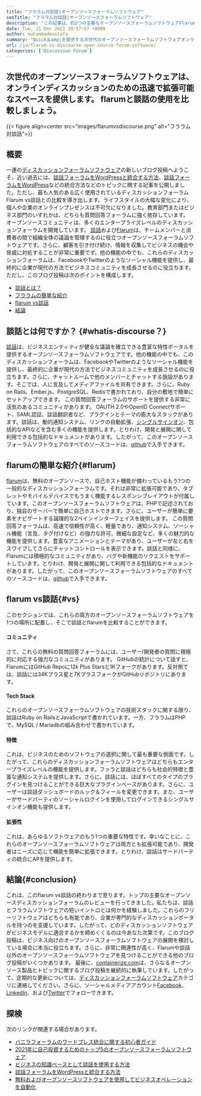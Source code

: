 ```yaml
---
title: "フララム対談話|オープンソースフォーラムソフトウェア" 
seoTitle: "フララム対談話|オープンソースフォーラムソフトウェア" 
description: "この記事は、約2つの主要なオープンソースフォーラムソフトウェアFlarum vs談話です。どちらのソフトウェアも自己ホストされており、ディスカッションのために最新のフォーラム機能を提供しています。" 
date: Tue, 21 Dec 2021 20:57:57 +0000
author: muhammadmustafa
summary: "Quick＆amp;を提供する次世代のオープンソースフォーラムソフトウェアオンラインディスカッションのための拡張可能なスペース。 flarumと談話の使用を比較しましょう。" 
url: /ja/flarum-vs-discourse-open-source-forum-software/
categories: ['Discussion Forum']
---
```


## 次世代のオープンソースフォーラムソフトウェアは、オンラインディスカッションのための迅速で拡張可能なスペースを提供します。 flarumと談話の使用を比較しましょう。

{{< figure align=center src="images/flarumvsdiscourse.png" alt="フララム対談話">}}


## 概要
一連の[ディスカッションフォーラムソフトウェア][1]の新しいブログ投稿へようこそ。近い過去には、[談話フォーラムをWordPressと統合する方法][2]、[談話フォーラムをWordPress][2]などの統合方法などのトピックに関する記事を公開しました。ただし、最も人気のある広く使用されているディスカッションフォーラムFlarum vs談話との比較を導き出します。ライフスタイルの大幅な変化により、個人や企業のオンラインプレゼンスは不可欠になりました。教育部門またはビジネス部門のいずれかは、どちらも質問回答フォーラムに強く依存しています。
オープンソースコミュニティは、多くのエンタープライズレベルのディスカッションフォーラムを開発しています。 [談話][3]および[Flarum][4]は、チームメンバーと消費者の間で組織全体の議論を管理するのに役立つオープンソースフォーラムソフトウェアです。さらに、顧客を引き付け続け、情報を収集してビジネスの機会や脅威に対処することが非常に重要です。他の機能の中でも、これらのディスカッションフォーラムは、FacebookやTwitterのようなソーシャル機能を提供し、最終的に企業が現代の方法でビジネスコミュニティを成長させるのに役立ちます。ただし、このブログ投稿は次のポイントを構成します。
  * [談話とは？][5]
  * [フララムの簡単な紹介][6]
  * [flarum vs談話][7]
  * [結論][8]

## 談話とは何ですか？ {#whatis-discourse？}
[談話][3]は、ビジネスエンティティが健全な議論を確立できる豊富な特性ポータルを提供するオープンソースフォーラムソフトウェアです。他の機能の中でも、このディスカッションフォーラムは、FacebookやTwitterのようなソーシャル機能を提供し、最終的に企業が現代の方法でビジネスコミュニティを成長させるのに役立ちます。さらに、チャットルームで他のメンバーとチャットする施設があります。そこでは、人に言及してメディアファイルを共有できます。さらに、Ruby on Rails、Ember.js、PostgreSQL、Redisで書かれており、自分の敷地で簡単にセットアップできます。
この質問回答フォーラムのサポートを提供する非常に活気のあるコミュニティがあります。 OAUTH 2.0やOpenID Connectサポート、SAML認証、談話翻訳者など、プラグインとテーマの膨大なスタックがあります。談話は、動的通知システム、リンクの自動拡張、[シングルサインオン][9]、包括的なAPIなどを含む多くの機能を提供します。とりわけ、開発と展開に関して利用できる包括的なドキュメントがあります。したがって、このオープンソースフォーラムソフトウェアのすべてのソースコードは、[github][10]で入手できます。

## flarumの簡単な紹介{#flarum}
[flarum][4]は、無料のオープンソースで、自己ホスト機能が備わっているもう1つの一般的なディスカッションフォーラムです。それは非常に拡張可能であり、タブレットやモバイルデバイスでもうまく機能するレスポンシブレイアウトが付属しています。このオープンソースフォーラムソフトウェアは、PHPで記述されており、独自のサーバーで簡単に自己ホストできます。さらに、ユーザーが簡単に要素をナビゲートする論理的な2ペインインターフェイスを提供します。
この質問回答フォーラムは、高速で信頼性が高く、軽量であり、通知システム、ソーシャル機能（言及、タグ付けなど）の強力な許可、微細な設定など、多くの魅力的な機能を提供します。豊富なアニメーションとテーマがあり、ユーザーが左と右をスワイプしてさらにチャットコントロールを表示できます。談話と同様に、Flarumには積極的なコミュニティがあり、バグや新機能のリクエストをサポートしています。とりわけ、開発と展開に関して利用できる包括的なドキュメントがあります。したがって、このオープンソースフォーラムソフトウェアのすべてのソースコードは、[github][10]で入手できます。

## flarum vs談話{#vs}
このセクションでは、これらの両方のオープンソースフォーラムソフトウェアを1つの場所に配置し、そこで談話とflarumを比較することができます。

#### コミュニティ
さて、これらの無料の質問回答フォーラムには、ユーザー/開発者の質問に積極的に対応する強力なコミュニティがあります。 GitHubの統計について話すと、FlarumにはGitHub Repoに12k Plus Starsと1Kフォークがあります。反対側では、談話には34Kプラス星と7KプラスフォークがGitHubリポジトリにあります。

#### Tech Stack
これらのオープンソースフォーラムソフトウェアの技術スタックに関する限り、談話はRuby on RailsとJavaScriptで書かれています。一方、フララムはPHPで、MySQL / Mariadbの組み合わせで書かれています。

#### **特徴**
これは、ビジネスのためのソフトウェアの選択に関して最も重要な側面です。したがって、これらのディスカッションフォーラムソフトウェアはどちらもエンタープライズレベルの機能を提供します。ファラと談話はどちらも社会的特徴と豊富な通知システムを提供します。さらに、談話には、ほぼすべてのタイプのプラグインを見つけることができる巨大なプラグインベースがあります。さらに、ユーザーは談話ダッシュボードのルック＆フィールを変更できます。また、ユーザーがサードパーティのソーシャルログインを使用してログインできるシングルサインオン機能も提供します。

#### 拡張性
これは、あらゆるソフトウェアのもう1つの重要な特性です。幸いなことに、これらのオープンソースフォーラムソフトウェアは両方とも拡張可能であり、開発者はニーズに応じて機能を簡単に拡張できます。とりわけ、談話はサードパーティの統合にAPを提供します。

## 結論{#conclusion}
これは、このflarum vs談話の終わりまで至ります。トップの主要なオープンソースディスカッションフォーラムのレビューを行ってきました。私たちは、談話とフララムソフトウェアの短いイントロとは何かを経験しました。これらのフリーソフトウェアはどちらも有能であり、企業が専門的なディスカッションポータルを持つのを支援しています。したがって、どのディスカッションソフトウェアがビジネスモデルに適合するかを締めくくるのは今あなた次第です。このブログ投稿は、ビジネス向けのオープンソースフォーラムソフトウェアの展開を検討している場合に本当に役立ちます。さらに、非常に関連性が高く、Flarumや談話以外のオープンソースフォーラムソフトウェアを見つけることができる他のブログ投稿がいくつかあります。
最後に、[containerize.com][11]は、さらなるオープンソース製品とトピックに関するブログ投稿を継続的に執筆しています。したがって、定期的な更新については、[][12][ディスカッションフォーラムソフトウェア][1]カテゴリに連絡してください。さらに、ソーシャルメディアアカウント[Facebook][13]、[LinkedIn][14]、および[Twitter][15]でフォローできます。

## 探検
次のリンクが関連する場合があります。
  * [バニラフォーラムのワードプレス統合に関する初心者ガイド][16]
  * [2021年に自己投資するためのトップ5のオープンソースフォーラムソフトウェア][17]
  * [ビジネスの知識ベースとして談話を使用する方法][18]
  * [談話フォーラムをWordPressと統合する方法][2]
  * [無料およびオープンソースソフトウェアを使用してビジネスオペレーションを自動化][19]

  
[1]: https://products.containerize.com/discussion-forum/
[2]: https://blog.containerize.com/blogging/how-to-integrate-discourse-forum-with-wordpress/
[3]: https://products.containerize.com/discussion-forum/discourse/
[4]: https://products.containerize.com/discussion-forum/flarum/
[5]: #What-is-Discourse?
[6]: #flarum
[7]: #vs
[8]: #Conclusion
[9]: https://products.containerize.com/single-sign-on/
[10]: https://github.com/discourse/discourse
[11]: https://www.containerize.com/
[12]: https://products.containerize.com/video-editing-software
[13]: https://web.facebook.com/containerize
[14]: https://www.linkedin.com/company/containerize/
[15]: https://twitter.com/containerize_co
[16]: https://blog.containerize.com/blogging/how-to-a-install-plugin-in-wordpress-vanilla-forum/
[17]: https://blog.containerize.com/discussion-forum/top-5-free-open-source-discussion-forum-software-in-2021/
[18]: https://blog.containerize.com/discussion-forum/how-to-use-discourse-as-a-knowledge-base/
[19]: https://blog.containerize.com/blogging/automate-business-operations-using-open-source-software/
